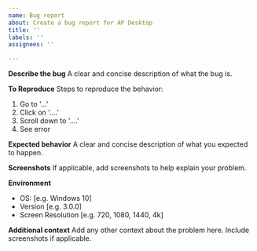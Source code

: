```yaml
---
name: Bug report
about: Create a bug report for AP Desktop
title: ''
labels: ''
assignees: ''

---
```


**Describe the bug**
A clear and concise description of what the bug is.

**To Reproduce**
Steps to reproduce the behavior:
1. Go to '...'
2. Click on '....'
3. Scroll down to '....'
4. See error

**Expected behavior**
A clear and concise description of what you expected to happen.

**Screenshots**
If applicable, add screenshots to help explain your problem.

**Environment**
 - OS: [e.g. Windows 10]
 - Version [e.g. 3.0.0]
 - Screen Resolution [e.g. 720, 1080, 1440, 4k]

**Additional context**
Add any other context about the problem here. Include screenshots if applicable.
